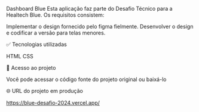 Dashboard Blue
Esta aplicação faz parte do Desafio Técnico para a Healtech Blue. Os requisitos consistem:

Implementar o design fornecido pelo figma fielmente.
Desenvolver o design e codificar a versão para telas menores.

✅ Tecnologias utilizadas

HTML 
CSS

📂 Acesso ao projeto

Você pode acessar o código fonte do projeto original ou baixá-lo

🌐 URL do projeto em produção

https://blue-desafio-2024.vercel.app/ 
